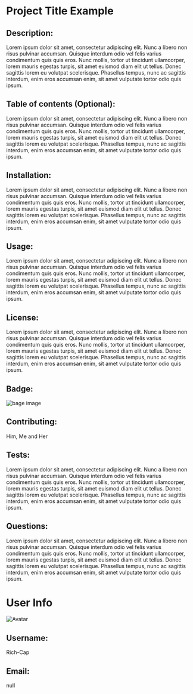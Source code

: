 # Project Title Example 
 
## Description: 
 
 Lorem ipsum dolor sit amet, consectetur adipiscing elit. Nunc a libero non risus pulvinar accumsan. Quisque interdum odio vel felis varius condimentum quis quis eros. Nunc mollis, tortor ut tincidunt ullamcorper, lorem mauris egestas turpis, sit amet euismod diam elit ut tellus. Donec sagittis lorem eu volutpat scelerisque. Phasellus tempus, nunc ac sagittis interdum, enim eros accumsan enim, sit amet vulputate tortor odio quis ipsum.  
 
## Table of contents (Optional): 
 
 Lorem ipsum dolor sit amet, consectetur adipiscing elit. Nunc a libero non risus pulvinar accumsan. Quisque interdum odio vel felis varius condimentum quis quis eros. Nunc mollis, tortor ut tincidunt ullamcorper, lorem mauris egestas turpis, sit amet euismod diam elit ut tellus. Donec sagittis lorem eu volutpat scelerisque. Phasellus tempus, nunc ac sagittis interdum, enim eros accumsan enim, sit amet vulputate tortor odio quis ipsum.  
 
## Installation: 
 
 Lorem ipsum dolor sit amet, consectetur adipiscing elit. Nunc a libero non risus pulvinar accumsan. Quisque interdum odio vel felis varius condimentum quis quis eros. Nunc mollis, tortor ut tincidunt ullamcorper, lorem mauris egestas turpis, sit amet euismod diam elit ut tellus. Donec sagittis lorem eu volutpat scelerisque. Phasellus tempus, nunc ac sagittis interdum, enim eros accumsan enim, sit amet vulputate tortor odio quis ipsum.  
 
## Usage: 
 
 Lorem ipsum dolor sit amet, consectetur adipiscing elit. Nunc a libero non risus pulvinar accumsan. Quisque interdum odio vel felis varius condimentum quis quis eros. Nunc mollis, tortor ut tincidunt ullamcorper, lorem mauris egestas turpis, sit amet euismod diam elit ut tellus. Donec sagittis lorem eu volutpat scelerisque. Phasellus tempus, nunc ac sagittis interdum, enim eros accumsan enim, sit amet vulputate tortor odio quis ipsum.  
 
## License: 
 
 Lorem ipsum dolor sit amet, consectetur adipiscing elit. Nunc a libero non risus pulvinar accumsan. Quisque interdum odio vel felis varius condimentum quis quis eros. Nunc mollis, tortor ut tincidunt ullamcorper, lorem mauris egestas turpis, sit amet euismod diam elit ut tellus. Donec sagittis lorem eu volutpat scelerisque. Phasellus tempus, nunc ac sagittis interdum, enim eros accumsan enim, sit amet vulputate tortor odio quis ipsum.  
 
## Badge: 
 
 ![bage image](https://img.shields.io/static/v1?label=Version&message=1&color=<COLOR>) 
 
## Contributing: 
 
 Him, Me and Her 
 
## Tests: 
 
 Lorem ipsum dolor sit amet, consectetur adipiscing elit. Nunc a libero non risus pulvinar accumsan. Quisque interdum odio vel felis varius condimentum quis quis eros. Nunc mollis, tortor ut tincidunt ullamcorper, lorem mauris egestas turpis, sit amet euismod diam elit ut tellus. Donec sagittis lorem eu volutpat scelerisque. Phasellus tempus, nunc ac sagittis interdum, enim eros accumsan enim, sit amet vulputate tortor odio quis ipsum.  
 
## Questions: 
 
 Lorem ipsum dolor sit amet, consectetur adipiscing elit. Nunc a libero non risus pulvinar accumsan. Quisque interdum odio vel felis varius condimentum quis quis eros. Nunc mollis, tortor ut tincidunt ullamcorper, lorem mauris egestas turpis, sit amet euismod diam elit ut tellus. Donec sagittis lorem eu volutpat scelerisque. Phasellus tempus, nunc ac sagittis interdum, enim eros accumsan enim, sit amet vulputate tortor odio quis ipsum.  
 
# User Info 
 
![Avatar](https://avatars0.githubusercontent.com/u/61104208?v=4) 
 
## Username: 
 
 Rich-Cap 
 
## Email: 
 
 null 
 

